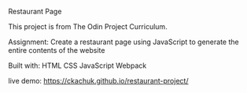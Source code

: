 Restaurant Page

This project is from The Odin Project Curriculum.

Assignment: Create a restaurant page using JavaScript to generate the entire contents of the website

Built with:
    HTML
    CSS
    JavaScript
    Webpack

live demo: https://ckachuk.github.io/restaurant-project/
